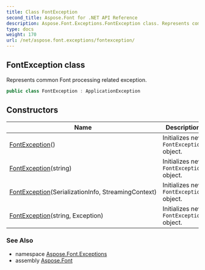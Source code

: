 ```yaml
---
title: Class FontException
second_title: Aspose.Font for .NET API Reference
description: Aspose.Font.Exceptions.FontException class. Represents common Font processing related exception
type: docs
weight: 170
url: /net/aspose.font.exceptions/fontexception/
---
```

## FontException class

Represents common Font processing related exception.

```csharp
public class FontException : ApplicationException
```

## Constructors

| Name | Description |
| --- | --- |
| [FontException](fontexception/#constructor)() | Initializes new `FontException` object. |
| [FontException](fontexception/#constructor_2)(string) | Initializes new `FontException` object. |
| [FontException](fontexception/#constructor_1)(SerializationInfo, StreamingContext) | Initializes new `FontException` object. |
| [FontException](fontexception/#constructor_3)(string, Exception) | Initializes new `FontException` object. |

### See Also

* namespace [Aspose.Font.Exceptions](../../aspose.font.exceptions/)
* assembly [Aspose.Font](../../)


